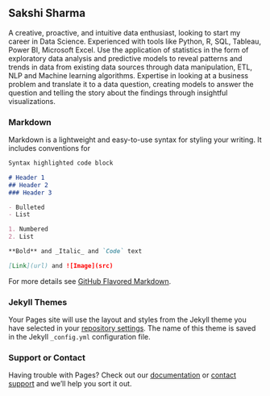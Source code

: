## Sakshi Sharma

A creative, proactive, and intuitive data enthusiast, looking to start my career in Data Science. 
Experienced with tools like Python, R, SQL, Tableau, Power BI, Microsoft Excel. Use the application of statistics in the form of exploratory data analysis and predictive models to reveal patterns and trends in data from existing data sources through data manipulation, ETL, NLP and Machine learning algorithms. Expertise in looking at a business problem and translate it to a data question, creating models to answer the question and telling the story about the findings through insightful visualizations.


### Markdown

Markdown is a lightweight and easy-to-use syntax for styling your writing. It includes conventions for

```markdown
Syntax highlighted code block

# Header 1
## Header 2
### Header 3

- Bulleted
- List

1. Numbered
2. List

**Bold** and _Italic_ and `Code` text

[Link](url) and ![Image](src)
```

For more details see [GitHub Flavored Markdown](https://guides.github.com/features/mastering-markdown/).

### Jekyll Themes

Your Pages site will use the layout and styles from the Jekyll theme you have selected in your [repository settings](https://github.com/SakshiSharma1209/Portfolio/settings). The name of this theme is saved in the Jekyll `_config.yml` configuration file.

### Support or Contact

Having trouble with Pages? Check out our [documentation](https://docs.github.com/categories/github-pages-basics/) or [contact support](https://support.github.com/contact) and we’ll help you sort it out.
